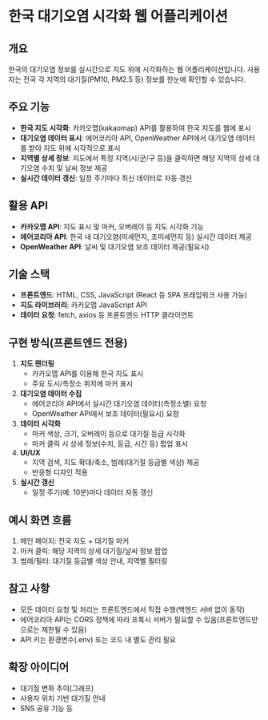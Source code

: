 # 한국 대기오염 시각화 웹 어플리케이션

## 개요
한국의 대기오염 정보를 실시간으로 지도 위에 시각화하는 웹 어플리케이션입니다. 사용자는 전국 각 지역의 대기질(PM10, PM2.5 등) 정보를 한눈에 확인할 수 있습니다.

## 주요 기능
- **한국 지도 시각화**: 카카오맵(kakaomap) API를 활용하여 한국 지도를 웹에 표시
- **대기오염 데이터 표시**: 에어코리아 API, OpenWeather API에서 대기오염 데이터를 받아 지도 위에 시각적으로 표시
- **지역별 상세 정보**: 지도에서 특정 지역(시/군/구 등)을 클릭하면 해당 지역의 상세 대기오염 수치 및 날씨 정보 제공
- **실시간 데이터 갱신**: 일정 주기마다 최신 데이터로 자동 갱신

## 활용 API
- **카카오맵 API**: 지도 표시 및 마커, 오버레이 등 지도 시각화 기능
- **에어코리아 API**: 한국 내 대기오염(미세먼지, 초미세먼지 등) 실시간 데이터 제공
- **OpenWeather API**: 날씨 및 대기오염 보조 데이터 제공(필요시)

## 기술 스택
- **프론트엔드**: HTML, CSS, JavaScript (React 등 SPA 프레임워크 사용 가능)
- **지도 라이브러리**: 카카오맵 JavaScript API
- **데이터 요청**: fetch, axios 등 프론트엔드 HTTP 클라이언트

## 구현 방식(프론트엔드 전용)
1. **지도 렌더링**
   - 카카오맵 API를 이용해 한국 지도 표시
   - 주요 도시/측정소 위치에 마커 표시
2. **대기오염 데이터 수집**
   - 에어코리아 API에서 실시간 대기오염 데이터(측정소별) 요청
   - OpenWeather API에서 보조 데이터(필요시) 요청
3. **데이터 시각화**
   - 마커 색상, 크기, 오버레이 등으로 대기질 등급 시각화
   - 마커 클릭 시 상세 정보(수치, 등급, 시간 등) 팝업 표시
4. **UI/UX**
   - 지역 검색, 지도 확대/축소, 범례(대기질 등급별 색상) 제공
   - 반응형 디자인 적용
5. **실시간 갱신**
   - 일정 주기(예: 10분)마다 데이터 자동 갱신

## 예시 화면 흐름
1. 메인 페이지: 전국 지도 + 대기질 마커
2. 마커 클릭: 해당 지역의 상세 대기질/날씨 정보 팝업
3. 범례/필터: 대기질 등급별 색상 안내, 지역별 필터링

## 참고 사항
- 모든 데이터 요청 및 처리는 프론트엔드에서 직접 수행(백엔드 서버 없이 동작)
- 에어코리아 API는 CORS 정책에 따라 프록시 서버가 필요할 수 있음(프론트엔드만으로는 제한될 수 있음)
- API 키는 환경변수(.env) 또는 코드 내 별도 관리 필요

## 확장 아이디어
- 대기질 변화 추이(그래프)
- 사용자 위치 기반 대기질 안내
- SNS 공유 기능 등 
